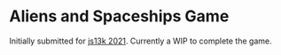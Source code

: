 # Aliens and Spaceships Game
Initially submitted for [js13k 2021](https://github.com/agamedev/js13k-2021-alien-spaceship). Currently a WIP to complete the game.
